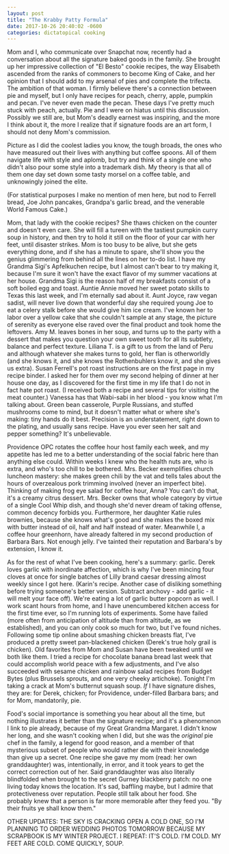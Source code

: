 ```yaml
---
layout: post
title: "The Krabby Patty Formula"
date: 2017-10-26 20:40:02 -0600
categories: dictatopical cooking
---
```

Mom and I, who communicate over Snapchat now, recently had a conversation about
all the signature baked goods in the family. She brought up her impressive
collection of "El Besto" cookie recipes, the way Elisabeth ascended from the
ranks of commoners to become King of Cake, and her opinion that I should add to
my arsenal of pies and complete the trifecta. The ambition of that woman. I
firmly believe there's a connection between pie and myself, but I only have
recipes for peach, cherry, apple, pumpkin and pecan. I've never even made the
pecan. These days I've pretty much stuck with peach, actually. Pie and I were on
hiatus until this discussion. Possibly we still are, but Mom's deadly earnest
was inspiring, and the more I think about it, the more I realize that if
signature foods are an art form, I should not deny Mom's commission.

Picture as I did the coolest ladies you know, the tough broads, the ones who
have measured out their lives with anything but coffee spoons. All of them
navigate life with style and aplomb, but try and think of a single one who
didn't also pour some style into a trademark dish. My theory is that all of them
one day set down some tasty morsel on a coffee table, and unknowingly joined the
elite.

(For statistical purposes I make no mention of men here, but nod to Ferrell
bread, Joe John pancakes, Grandpa's garlic bread, and the venerable World Famous
Cake.)

Mom, that lady with the cookie recipes? She thaws chicken on the counter and
doesn't even care. She will fill a tureen with the tastiest pumpkin curry soup
in history, and then try to hold it still on the floor of your car with her
feet, until disaster strikes. Mom is too busy to be alive, but she gets
everything done, and if she has a minute to spare, she'll show you the genius
glimmering from behind all the lines on her to-do list. I have my Grandma Sigi's
Apfelkuchen recipe, but I almost can't bear to try making it, because I'm sure
it won't have the exact flavor of my summer vacations at her house. Grandma Sigi
is the reason half of my breakfasts consist of a soft boiled egg and toast.
Auntie Annie moved her sweet potato skills to Texas this last week, and I'm
eternally sad about it. Aunt Joyce, raw vegan sadist, will never live down that
wonderful day she required young Joe to eat a celery stalk before she would give
him ice cream. I've known her to labor over a yellow cake that she couldn't
sample at any stage, the picture of serenity as everyone else raved over the
final product and took home the leftovers. Amy M. leaves bones in her soup, and
turns up to the party with a dessert that makes you question your own sweet
tooth for all its subtlety, balance and perfect texture. Liliana T. is a gift to
us from the land of Peru and although whatever she makes turns to gold, her flan
is otherworldly (and she knows it, and she knows the Rothenbuhlers know it, and
she gives us extra). Susan Ferrell's pot roast instructions are on the first
page in my recipe binder. I asked her for them over my second helping of dinner
at her house one day, as I discovered for the first time in my life that I do
not in fact hate pot roast. (I received both a recipe and several tips for
visiting the meat counter.) Vanessa has that Wabi-sabi in her blood - you know
what I'm talking about. Green bean casserole, Purple Russians, and stuffed
mushrooms come to mind, but it doesn't matter what or where she's making: tiny
hands do it best. Precision is an understatement, right down to the plating, and
usually sans recipe. Have you ever seen her salt and pepper something? It's
unbelievable.

Providence OPC rotates the coffee hour host family each week, and my appetite
has led me to a better understanding of the social fabric here than anything
else could. Within weeks I knew who the health nuts are, who is extra, and who's
too chill to be bothered. Mrs. Becker exemplifies church luncheon mastery: she
makes green chili by the vat and tells tales about the hours of overzealous pork
trimming involved (never an imperfect bite). Thinking of making frog eye salad
for coffee hour, Anna? You can't do that, it's a creamy citrus dessert. Mrs.
Becker owns that whole category by virtue of a single Cool Whip dish, and though
she'd never dream of taking offense, common decency forbids you. Furthermore,
her daughter Katie rules brownies, because she knows what's good and she makes
the boxed mix with butter instead of oil, half and half instead of water.
Meanwhile I, a coffee hour greenhorn, have already faltered in my second
production of Barbara Bars. Not enough jelly. I've tainted their reputation and
Barbara's by extension, I know it.

As for the rest of what I've been cooking, here's a summary: garlic. Derek loves
garlic with inordinate affection, which is why I've been mincing four cloves at
once for single batches of Lilly brand caesar dressing almost weekly since I got
here. (Karin's recipe. Another case of disliking something before trying
someone's better version. Subtract anchovy - add garlic - it will melt your face
off). We're eating a lot of garlic butter popcorn as well. I work scant hours
from home, and I have unencumbered kitchen access for the first time ever, so
I'm running lots of experiments. Some have failed (more often from anticipation
of altitude than from altitude, as we established), and you can only cook so
much for two, but I've found niches. Following some tip online about smashing
chicken breasts flat, I've produced a pretty sweet pan-blackened chicken
(Derek's true holy grail is chicken). Old favorites from Mom and Susan have been
tweaked until we both like them. I tried a recipe for chocolate banana bread
last week that could accomplish world peace with a few adjustments, and I've
also succeeded with sesame chicken and rainbow salad recipes from Budget Bytes
(plus Brussels sprouts, and one very cheeky artichoke). Tonight I'm taking a
crack at Mom's butternut squash soup. *If* I have signature dishes, they are:
for Derek, chicken; for Providence, under-filled Barbara bars; and for Mom,
mandatorily, pie.

Food's social importance is something you hear about all the time, but nothing
illustrates it better than the signature recipe; and it's a phenomenon I link to
pie already, because of my Great Grandma Margaret. I didn't know her long, and
she wasn't cooking when I did, but she was the *original* pie chef in the
family, a legend for good reason, and a member of that mysterious subset of
people who would rather die with their knowledge than give up a secret. One
recipe she gave my mom (read: her own granddaughter) was, intentionally, in
error, and it took years to get the correct correction out of her. Said
granddaughter was also literally blindfolded when brought to the secret Gurney
blackberry patch: no one living today knows the location. It's sad, baffling
maybe, but I admire that protectiveness over reputation. People still talk about
her food. She probably knew that a person is far more memorable after they feed
you. "By their fruits ye shall know them."

OTHER UPDATES: THE SKY IS CRACKING OPEN A COLD ONE, SO I'M PLANNING TO ORDER
WEDDING PHOTOS TOMORROW BECAUSE MY SCRAPBOOK IS MY WINTER PROJECT. I REPEAT:
IT'S COLD. I'M COLD. MY FEET ARE COLD. COME QUICKLY, SOUP.

